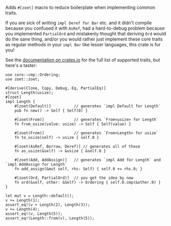 Adds `#[zoet]` macro to reduce boilerplate when implementing common traits.

If you are sick of writing `impl Deref for Bar` etc. and it didn't compile because you confused it
with `AsRef`, had a hard-to-debug problem because you implemented `PartialOrd` and mistakenly
thought that deriving `Ord` would do the sane thing, and/or you would rather just implement these
core traits as regular methods in your `impl Bar` like lesser languages, this crate is for you!

See the [documentation on crates.io](https://docs.rs/zoet) for the full list of supported
traits, but here's a taster:

```
use core::cmp::Ordering;
use zoet::zoet;

#[derive(Clone, Copy, Debug, Eq, PartialEq)]
struct Length(usize);
#[zoet]
impl Length {
    #[zoet(Default)]          // generates `impl Default for Length`
    pub fn new() -> Self { Self(0) }

    #[zoet(From)]             // generates `From<usize> for Length`
    fn from_usize(value: usize) -> Self { Self(value) }

    #[zoet(From)]             // generates `From<Length> for usize`
    fn to_usize(self) -> usize { self.0 }

    #[zoet(AsRef, Borrow, Deref)] // generates all of those
    fn as_usize(&self) -> &usize { &self.0 }

    #[zoet(Add, AddAssign)]   // generates `impl Add for Length` and `impl AddAssign for Length`
    fn add_assign(&mut self, rhs: Self) { self.0 += rhs.0; }

    #[zoet(Ord, PartialOrd)]  // you get the idea by now
    fn ord(&self, other: &Self) -> Ordering { self.0.cmp(&other.0) }
}

let mut v = Length::default();
v += Length(1);
assert_eq!(v + Length(2), Length(3));
v += Length(4);
assert_eq!(v, Length(5));
assert_eq!(Length::from(v), Length(5));
```
